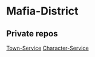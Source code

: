 # Mafia-District

## Private repos

[Town-Service](https://github.com/EjnarRaidriar/Town-Service)
[Character-Service](https://github.com/EjnarRaidriar/Character-Service)
